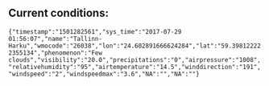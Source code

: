## Current conditions: 
 ``` {"timestamp":"1501282561","sys_time":"2017-07-29 01:56:07","name":"Tallinn-Harku","wmocode":"26038","lon":"24.602891666624284","lat":"59.398122222355134","phenomenon":"Few clouds","visibility":"20.0","precipitations":"0","airpressure":"1008","relativehumidity":"95","airtemperature":"14.5","winddirection":"191","windspeed":"2","windspeedmax":"3.6","NA":"","NA":""} ```
